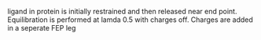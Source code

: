 ligand in protein is initially restrained and then released near end point. Equilibration is performed at lamda 0.5 with charges off. Charges are added in a seperate FEP leg

